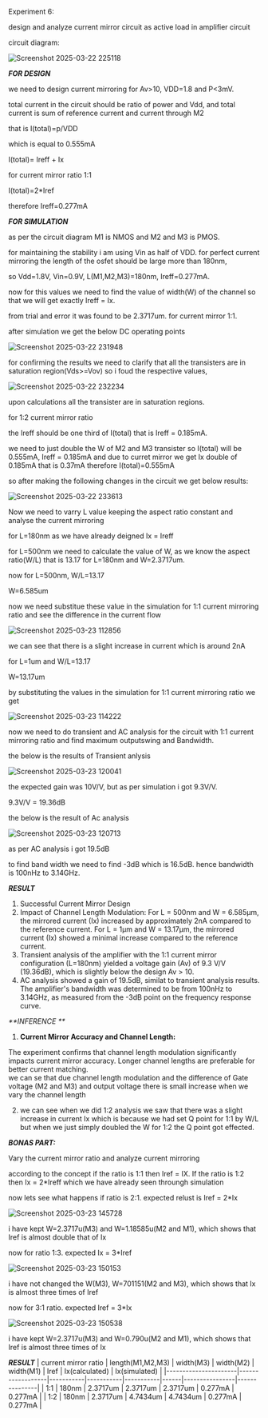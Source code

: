 Experiment 6:

design and analyze current mirror circuit as active load in amplifier circuit 

circuit diagram:

![Screenshot 2025-03-22 225118](https://github.com/user-attachments/assets/912cd5a5-e79a-44b0-8d74-bd22a79c1511)

_**FOR DESIGN**_

we need to design current mirroring for Av>10, VDD=1.8 and P<3mV.

total current in the circuit should be ratio of power and Vdd, and total current is sum of reference current and current through M2

that is I(total)=p/VDD

which is equal to 0.555mA

I(total)= Ireff + Ix

for current mirror ratio 1:1

I(total)=2*Iref

therefore Ireff=0.277mA



_**FOR SIMULATION**_

as per the circuit diagram M1 is NMOS and M2 and M3 is PMOS.

for maintaining the stability i am using Vin as half of VDD. for perfect current mirroring the length of the osfet should be large more than 180nm,

so Vdd=1.8V, Vin=0.9V, L(M1,M2,M3)=180nm, Ireff=0.277mA.

now for this values we need to find the value of width(W) of the channel so that we will get exactly Ireff = Ix.

from trial and error it was found to be 2.3717um. for current mirror 1:1.

after simulation we get the below DC operating points 

![Screenshot 2025-03-22 231948](https://github.com/user-attachments/assets/8768a756-53d3-4879-9cd2-fd81a95025ca)

for confirming the results we need to clarify that all the transisters are in saturation region(Vds>=Vov) so i foud the respective values,

![Screenshot 2025-03-22 232234](https://github.com/user-attachments/assets/e3303b1a-4881-4d0a-bf47-5808421894d5)

upon calculations all the transister are in saturation regions. 



for 1:2 current mirror ratio 

the Ireff should be one third of I(total) that is Ireff = 0.185mA.

we need to just double the W of M2 and M3 transister so I(total) will be 0.555mA, Ireff = 0.185mA and due to curret mirror we get Ix double of 0.185mA that is 0.37mA therefore I(total)=0.555mA

so after making the following changes in the circuit we get below results:

![Screenshot 2025-03-22 233613](https://github.com/user-attachments/assets/db38932f-889e-4413-abb7-ac6551cdfd0f)


Now we need to varry L value keeping the aspect ratio constant and analyse the current mirroring 

for L=180nm as we have already deigned Ix = Ireff

for L=500nm we need to calculate the value of W, as we know the aspect ratio(W/L)  that is 13.17 for L=180nm and W=2.3717um.

now for L=500nm, W/L=13.17 

W=6.585um

now we need substitue these value in the simulation for 1:1 current mirroring ratio and see the difference in the current flow 

![Screenshot 2025-03-23 112856](https://github.com/user-attachments/assets/55065a96-4934-4db3-83e6-0825be5305b2)

we can see that there is a slight increase in current which is around 2nA


for L=1um and W/L=13.17 

W=13.17um 

by substituting the values in the simulation for 1:1 current mirroring ratio we get 

![Screenshot 2025-03-23 114222](https://github.com/user-attachments/assets/53a92167-6103-40f9-8ce5-10472853aad1)


now we need to do transient and AC analysis for the circuit with 1:1 current mirroring ratio and find maximum outputswing and Bandwidth.

the below is the results of Transient anlysis

![Screenshot 2025-03-23 120041](https://github.com/user-attachments/assets/f5197d91-08de-42fc-b16b-3a15a693fd6c)

the expected gain was 10V/V, but as per simulation i got 9.3V/V.

9.3V/V = 19.36dB

the below is the result of Ac analysis 

![Screenshot 2025-03-23 120713](https://github.com/user-attachments/assets/05830702-c33b-4d7f-a761-100df7a76661)

as per AC analysis i got 19.5dB 

to find band width we need to find -3dB which is 16.5dB. hence bandwidth is 100nHz to 3.14GHz.

_**RESULT**_

1) Successful Current Mirror Design
2) Impact of Channel Length Modulation:
     For L = 500nm and W = 6.585µm, the mirrored current (Ix) increased by approximately 2nA compared to the reference current.
     For L = 1µm and W = 13.17µm, the mirrored current (Ix) showed a minimal increase compared to the reference current.
3) Transient analysis of the amplifier with the 1:1 current mirror configuration (L=180nm) yielded a voltage gain (Av) of 9.3 V/V (19.36dB), which is slightly below the design Av > 10. 
4) AC analysis showed  a gain of 19.5dB, similat to transient analysis results. The amplifier's bandwidth was determined to be from 100nHz to 3.14GHz, as measured from the -3dB point on the frequency response curve.
   
_**INFERENCE **_

1) **Current Mirror Accuracy and Channel Length:**

The experiment confirms that channel length modulation significantly impacts current mirror accuracy. Longer channel lengths are preferable for better current matching.  
we can se that due channel length modulation and the  difference of Gate voltage (M2 and M3) and output voltage there is small increase when we vary the channel length 

2) we can see when we did 1:2 analysis we saw that there was a slight increase in current Ix which is because we had set Q point for 1:1 by W/L but when we just simply doubled the W for 1:2 the Q point got effected.


_**BONAS PART:**_

Vary the current mirror ratio and analyze current mirroring 

according to the concept if the ratio is 1:1 then Iref = IX. If the ratio is 1:2 then Ix = 2*Ireff which we have already seen throungh simulation 

now lets see what happens if ratio is 2:1. expected relust is Iref = 2*Ix

![Screenshot 2025-03-23 145728](https://github.com/user-attachments/assets/c8a47084-ff9e-451f-80a7-1d1763be5179)

i have kept W=2.3717u(M3) and W=1.18585u(M2 and M1), which shows that Iref is almost double that of Ix

now for ratio 1:3. expected Ix = 3*Iref

![Screenshot 2025-03-23 150153](https://github.com/user-attachments/assets/693aa5ca-2c39-49c5-bcb4-db1c90154830)

i have not changed the W(M3), W=701151(M2 and M3), which shows that Ix is almost three times of Iref

now for 3:1 ratio. expected Iref = 3*Ix

![Screenshot 2025-03-23 150538](https://github.com/user-attachments/assets/5be320d2-551c-48b1-bdc9-fa28d668ee7d)

i have kept W=2.3717u(M3) and W=0.790u(M2 and M1), which shows that Iref is almost three times of Ix

_**RESULT**_
| current mirror ratio | length(M1,M2,M3) | width(M3) | width(M2) | width(M1) | Iref | Ix(calculated) | Ix(simulated) |
|----------------------|------------------|-----------|-----------|-----------|------|----------------|---------------|
| 1:1 | 180nm | 2.3717um | 2.3717um | 2.3717um | 0.277mA | 0.277mA |
| 1:2 | 180nm | 2.3717um | 4.7434um | 4.7434um | 0.277mA | 0.277mA |

